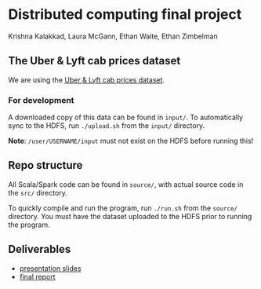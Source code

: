 # Distributed computing final project
Krishna Kalakkad, Laura McGann, Ethan Waite, Ethan Zimbelman

## The Uber & Lyft cab prices dataset

We are using the [Uber & Lyft cab prices dataset](https://www.kaggle.com/ravi72munde/uber-lyft-cab-prices).

### For development

A downloaded copy of this data can be found in `input/`. To automatically sync
to the HDFS, run `./upload.sh` from the `input/` directory.

**Note**: `/user/USERNAME/input` must not exist on the HDFS before running this!

## Repo structure

All Scala/Spark code can be found in `source/`, with actual source code in the
`src/` directory.

To quickly compile and run the program, run `./run.sh` from the `source/`
directory. You must have the dataset uploaded to the HDFS prior to running the
program.

## Deliverables

 - [presentation slides](https://docs.google.com/presentation/d/1ygSLH_IqH7dF4e9iZE1dgqhRUACl5WMx_TiYJVA49vI/edit?usp=sharing)
 - [final report](https://docs.google.com/document/d/1bvpbT2DmOuvZ0I8sFsQFajMB8Kf4MUByAWQ7x-kZLnk/edit?usp=sharing)
